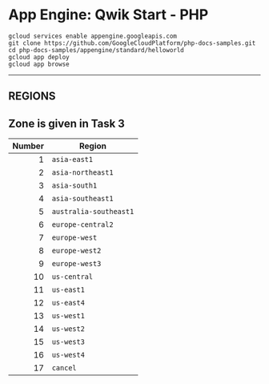 # App Engine: Qwik Start - PHP
```
gcloud services enable appengine.googleapis.com
git clone https://github.com/GoogleCloudPlatform/php-docs-samples.git
cd php-docs-samples/appengine/standard/helloworld
gcloud app deploy
gcloud app browse
```
____

## REGIONS
## Zone is given in Task 3

| Number | Region               |
|-------:|----------------------|
| 1      | `asia-east1`         |
| 2      | `asia-northeast1`    |
| 3      | `asia-south1`        |
| 4      | `asia-southeast1`    |
| 5      | `australia-southeast1` |
| 6      | `europe-central2`    |
| 7      | `europe-west`        |
| 8      | `europe-west2`       |
| 9      | `europe-west3`       |
| 10     | `us-central`         |
| 11     | `us-east1`           |
| 12     | `us-east4`           |
| 13     | `us-west1`           |
| 14     | `us-west2`           |
| 15     | `us-west3`           |
| 16     | `us-west4`           |
| 17     | `cancel`             |

